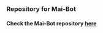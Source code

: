 ### Repository for Mai-Bot

#### Check the Mai-Bot repository [here](https://github.com/maisans-maid/Mai#readme)
